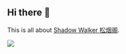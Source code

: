 ## Hi there 👋

<!--

**Here are some ideas to get you started:**

🙋‍♀️ A short introduction - what is your organization all about?
🌈 Contribution guidelines - how can the community get involved?
👩‍💻 Useful resources - where can the community find your docs? Is there anything else the community should know?
🍿 Fun facts - what does your team eat for breakfast?
🧙 Remember, you can do mighty things with the power of [Markdown](https://docs.github.com/github/writing-on-github/getting-started-with-writing-and-formatting-on-github/basic-writing-and-formatting-syntax)
-->

This is all about [Shadow Walker 松烟阁](https://edony.ink/).

<div align="center" style="display:flex;flex-direction:row;">
<div align="center">
  <img src="https://profile-counter.glitch.me/edonyzpc/count.svg?"  />
</div>
<!-- 
** github-readme-stats NOT WORKING FOR ORGNIZATION NOW **

[![Shadow Walker's GitHub stats](https://github-readme-stats.vercel.app/api?username=edony-shadow-walker&count_private=true&show_icons=true&theme=radical)](https://github.com/anuraghazra/github-readme-stats)

-->
